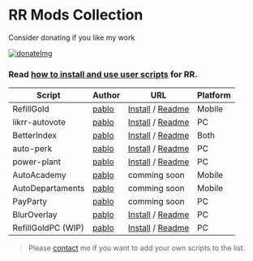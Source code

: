 
# RR Mods Collection
Consider donating if you like my work

[![donateImg]](https://www.paypal.com/donate?hosted_button_id=UGXMR9D6PE56W)

### Read [how to install and use user scripts][guide] for RR.


|Script           |Author            |URL                                  |Platform |
|-----------------|------------------|-------------------------------------|---------|
| RefillGold      | [pablo][pablo]   | [Install][rgmin] / [Readme][rgprd]  | Mobile  |
| likrr-autovote  | [pablo][pablo]   | [Install][likrr] / [Readme][likrm]  | PC      |
| BetterIndex     | [pablo][pablo]   | [Install][btiin] / [Readme][btird]  | Both    |
| auto-perk       | [pablo][pablo]   | [Install][apein] / [Readme][aperm]  | PC      |
| power-plant     | [pablo][pablo]   | [Install][pwrin] / [Readme][pwrrm]  | PC      |
| AutoAcademy     | [pablo][pablo]   | comming soon                        | Mobile  |
| AutoDepartaments| [pablo][pablo]   | comming soon                        | Mobile  |
| PayParty        | [pablo][pablo]   | comming soon                        | PC      |
| BlurOverlay     | [pablo][pablo]   | [Install][bluin] / [Readme][blurd]  | PC      |
| RefillGoldPC (WIP)   | [pablo][pablo]   | [Install][rgpin] / [Readme][rgprd]  | PC      |

> Please [contact][contact] me if you want to add your own scripts to the list.





[donateImg]: https://img.shields.io/badge/Donate-PayPal-green.svg

[guide]: https://github.com/pbl0/rr-scripts/blob/main/guide.md

[contact]: https://t.me/pablo_rr

[pablo]: https://github.com/pbl0
[rgpin]: https://github.com/pbl0/refill_gold_rr/raw/master/RefillGoldPC.user.js
[rgprd]: https://github.com/pbl0/refill_gold_rr/blob/master/README.md

[rgmin]: https://github.com/pbl0/refill_gold_rr/raw/master/RefillGold.user.js


[likrr]: https://github.com/pbl0/likrr-autovote/raw/main/likrr-autovote.user.js
[likrm]: https://github.com/pbl0/likrr-autovote/blob/main/README.md

[btiin]: https://github.com/pbl0/BetterIndexRR/raw/main/BetterIndex.user.js
[btird]: https://github.com/pbl0/BetterIndexRR/blob/main/README.md

[bluin]: https://raw.githubusercontent.com/pbl0/blur-overlay-rr/master/blur-overlay-rr.user.js
[blurd]: https://github.com/pbl0/blur-overlay-rr/blob/master/README.md

[apein]: https://github.com/pbl0/auto-perk/raw/main/auto-perk.user.js
[aperm]: https://github.com/pbl0/auto-perk/blob/main/README.md

[pwrin]: https://github.com/pbl0/power-plant/raw/master/power-plant.user.js
[pwrrm]: https://github.com/pbl0/power-plant/blob/master/README.md
